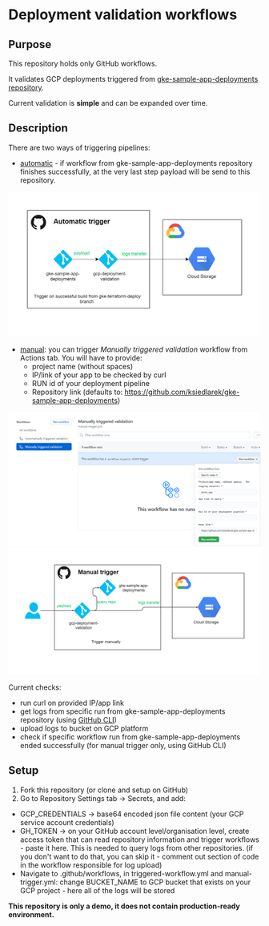 # Deployment validation workflows

## Purpose

This repository holds only GitHub workflows.

It validates GCP deployments triggered from [gke-sample-app-deployments repository](https://github.com/ksiedlarek/gke-sample-app-deployments).

Current validation is **simple** and can be expanded over time.

## Description
There are two ways of triggering pipelines:
- [automatic](https://github.com/marketplace/actions/repository-dispatch) - if workflow from gke-sample-app-deployments repository finishes successfully, at the very last step payload will be send to this repository.

<img src="/docs/img/flow-a.png" width="auto" margin="auto">

- [manual](https://docs.github.com/en/actions/managing-workflow-runs/manually-running-a-workflow): you can trigger _Manually triggered validation_ workflow from Actions tab. You will have to provide:
    - project name (without spaces)
    - IP/link of your app to be checked by curl
    - RUN id of your deployment pipeline
    - Repository link (defaults to: https://github.com/ksiedlarek/gke-sample-app-deployments)

<img src="/docs/img/run-m.png" width="auto" margin="auto">

<img src="/docs/img/flow-m.png" width="auto" margin="auto">

Current checks:
- run curl on provided IP/app link
- get logs from specific run from gke-sample-app-deployments repository (using [GitHub CLI](https://github.com/github/hub))
- upload logs to bucket on GCP platform
- check if specific workflow run from gke-sample-app-deployments ended successfully (for manual trigger only, using GitHub CLI)

## Setup

1. Fork this repository (or clone and setup on GitHub)
2. Go to Repository Settings tab -> Secrets, and add:
- GCP_CREDENTIALS -> base64 encoded json file content (your GCP service account credentials)
- GH_TOKEN -> on your GitHub account level/organisation level, create access token that can read repository information and trigger workflows - paste it here. This is needed to query logs from other repositories. (if you don't want to do that, you can skip it - comment out section of code in the workflow responsible for log upload)
- Navigate to .github/workflows, in triggered-workflow.yml and manual-trigger.yml:
change BUCKET_NAME to GCP bucket that exists on your GCP project - here all of the logs will be stored

**This repository is only a demo, it does not contain production-ready environment.**